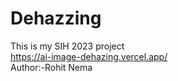 # Dehazzing
This is my SIH 2023 project<br>
https://ai-image-dehazing.vercel.app/<br>
Author:-Rohit Nema
